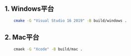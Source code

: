 ## 1. Windows平台
```bash
	cmake -G "Visual Studio 16 2019" -B build/windows .
```

## 2. Mac平台
```bash
    cmaek -G "Xcode" -B build/mac .
```

